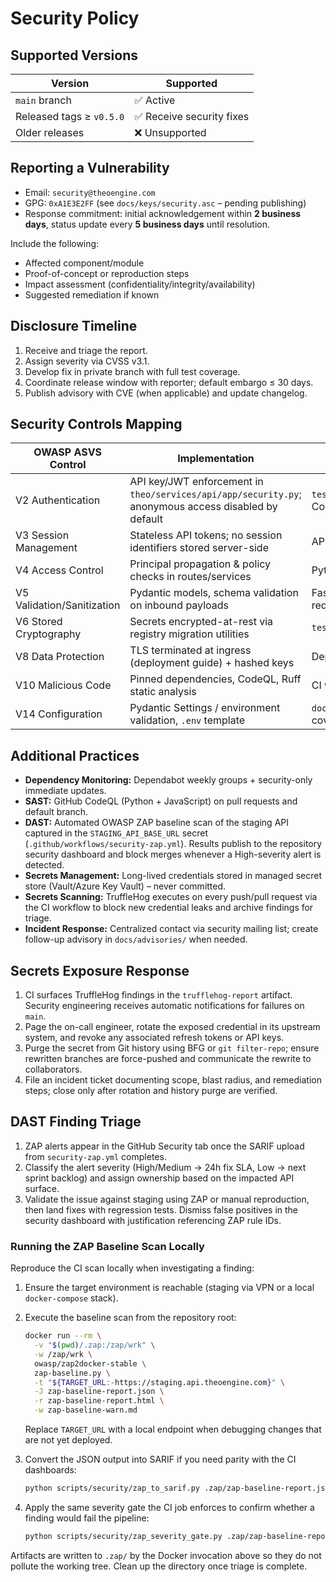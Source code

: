 # Security Policy

## Supported Versions

| Version | Supported |
| --- | --- |
| `main` branch | ✅ Active | 
| Released tags ≥ `v0.5.0` | ✅ Receive security fixes |
| Older releases | ❌ Unsupported |

## Reporting a Vulnerability

- Email: `security@theoengine.com`
- GPG: `0xA1E3E2FF` (see `docs/keys/security.asc` – pending publishing)
- Response commitment: initial acknowledgement within **2 business days**, status update every **5 business days** until resolution.

Include the following:
- Affected component/module
- Proof-of-concept or reproduction steps
- Impact assessment (confidentiality/integrity/availability)
- Suggested remediation if known

## Disclosure Timeline

1. Receive and triage the report.
2. Assign severity via CVSS v3.1.
3. Develop fix in private branch with full test coverage.
4. Coordinate release window with reporter; default embargo ≤ 30 days.
5. Publish advisory with CVE (when applicable) and update changelog.

## Security Controls Mapping

| OWASP ASVS Control | Implementation | Evidence |
| --- | --- | --- |
| V2 Authentication | API key/JWT enforcement in `theo/services/api/app/security.py`; anonymous access disabled by default | `tests/api/test_security.py`, CodeQL auth checks |
| V3 Session Management | Stateless API tokens; no session identifiers stored server-side | API integration tests |
| V4 Access Control | Principal propagation & policy checks in routes/services | Pytest authorization suite |
| V5 Validation/Sanitization | Pydantic models, schema validation on inbound payloads | FastAPI validation, `pytest` request fixtures |
| V6 Stored Cryptography | Secrets encrypted-at-rest via registry migration utilities | `tests/api/test_ai_registry.py` |
| V8 Data Protection | TLS terminated at ingress (deployment guide) + hashed keys | Deployment pipeline doc |
| V10 Malicious Code | Pinned dependencies, CodeQL, Ruff static analysis | CI workflows, SARIF upload |
| V14 Configuration | Pydantic Settings / environment validation, `.env` template | `docs/authentication.md`, coverage tests |

## Additional Practices

- **Dependency Monitoring:** Dependabot weekly groups + security-only immediate updates.
- **SAST:** GitHub CodeQL (Python + JavaScript) on pull requests and default branch.
- **DAST:** Automated OWASP ZAP baseline scan of the staging API captured in the `STAGING_API_BASE_URL` secret (`.github/workflows/security-zap.yml`). Results publish to the repository security dashboard and block merges whenever a High-severity alert is detected.
- **Secrets Management:** Long-lived credentials stored in managed secret store (Vault/Azure Key Vault) – never committed.
- **Secrets Scanning:** TruffleHog executes on every push/pull request via the CI workflow to block new credential leaks and archive findings for triage.
- **Incident Response:** Centralized contact via security mailing list; create follow-up advisory in `docs/advisories/` when needed.

## Secrets Exposure Response

1. CI surfaces TruffleHog findings in the `trufflehog-report` artifact. Security engineering receives automatic notifications for failures on `main`.
2. Page the on-call engineer, rotate the exposed credential in its upstream system, and revoke any associated refresh tokens or API keys.
3. Purge the secret from Git history using BFG or `git filter-repo`; ensure rewritten branches are force-pushed and communicate the rewrite to collaborators.
4. File an incident ticket documenting scope, blast radius, and remediation steps; close only after rotation and history purge are verified.

## DAST Finding Triage

1. ZAP alerts appear in the GitHub Security tab once the SARIF upload from `security-zap.yml` completes.
2. Classify the alert severity (High/Medium -> 24h fix SLA, Low -> next sprint backlog) and assign ownership based on the impacted API surface.
3. Validate the issue against staging using ZAP or manual reproduction, then land fixes with regression tests. Dismiss false positives in the security dashboard with justification referencing ZAP rule IDs.

### Running the ZAP Baseline Scan Locally

Reproduce the CI scan locally when investigating a finding:

1. Ensure the target environment is reachable (staging via VPN or a local `docker-compose` stack).
2. Execute the baseline scan from the repository root:

   ```bash
   docker run --rm \
     -v "$(pwd)/.zap:/zap/wrk" \
     -w /zap/wrk \
     owasp/zap2docker-stable \
     zap-baseline.py \
     -t "${TARGET_URL:-https://staging.api.theoengine.com}" \
     -J zap-baseline-report.json \
     -r zap-baseline-report.html \
     -w zap-baseline-warn.md
   ```

   Replace `TARGET_URL` with a local endpoint when debugging changes that are not yet deployed.
3. Convert the JSON output into SARIF if you need parity with the CI dashboards:

   ```bash
   python scripts/security/zap_to_sarif.py .zap/zap-baseline-report.json .zap/zap-baseline-report.sarif
   ```

4. Apply the same severity gate the CI job enforces to confirm whether a finding would fail the pipeline:

   ```bash
   python scripts/security/zap_severity_gate.py .zap/zap-baseline-report.json --fail-on high
   ```

Artifacts are written to `.zap/` by the Docker invocation above so they do not pollute the working tree. Clean up the directory once triage is complete.
